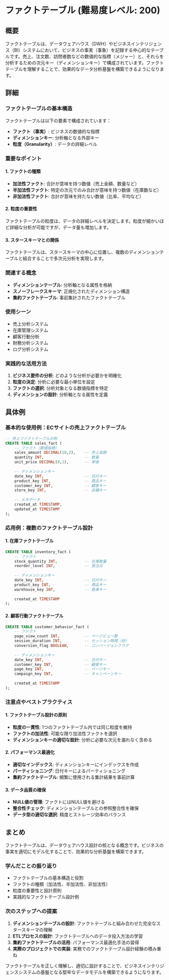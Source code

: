 # ファクトテーブル (難易度レベル: 200)

## 概要
ファクトテーブルは、データウェアハウス（DWH）やビジネスインテリジェンス（BI）システムにおいて、ビジネスの事実（事象）を記録する中心的なテーブルです。売上、注文数、訪問者数などの数値的な指標（メジャー）と、それらを分析するための次元キー（ディメンションキー）で構成されています。ファクトテーブルを理解することで、効果的なデータ分析基盤を構築できるようになります。

## 詳細

### ファクトテーブルの基本構造
ファクトテーブルは以下の要素で構成されています：

- **ファクト（事実）**: ビジネスの数値的な指標
- **ディメンションキー**: 分析軸となる外部キー
- **粒度（Granularity）**: データの詳細レベル

### 重要なポイント

#### 1. ファクトの種類
- **加法性ファクト**: 合計が意味を持つ数値（売上金額、数量など）
- **半加法性ファクト**: 特定の次元でのみ合計が意味を持つ数値（在庫数など）
- **非加法性ファクト**: 合計が意味を持たない数値（比率、平均など）

#### 2. 粒度の重要性
ファクトテーブルの粒度は、データの詳細レベルを決定します。粒度が細かいほど詳細な分析が可能ですが、データ量も増加します。

#### 3. スタースキーマとの関係
ファクトテーブルは、スタースキーマの中心に位置し、複数のディメンションテーブルと結合することで多次元分析を実現します。

### 関連する概念
- **ディメンションテーブル**: 分析軸となる属性を格納
- **スノーフレークスキーマ**: 正規化されたディメンション構造
- **集約ファクトテーブル**: 事前集計されたファクトテーブル

### 使用シーン
- 売上分析システム
- 在庫管理システム
- 顧客行動分析
- 財務分析システム
- ログ分析システム

### 実践的な活用方法
1. **ビジネス要件の分析**: どのような分析が必要かを明確化
2. **粒度の決定**: 分析に必要な最小単位を設定
3. **ファクトの選択**: 分析対象となる数値指標を特定
4. **ディメンションの設計**: 分析軸となる属性を定義

## 具体例

### 基本的な使用例：ECサイトの売上ファクトテーブル

```sql
-- 売上ファクトテーブルの例
CREATE TABLE sales_fact (
    -- ファクト（数値指標）
    sales_amount DECIMAL(10,2),    -- 売上金額
    quantity INT,                  -- 数量
    unit_price DECIMAL(8,2),       -- 単価
    
    -- ディメンションキー
    date_key INT,                  -- 日付キー
    product_key INT,               -- 商品キー
    customer_key INT,              -- 顧客キー
    store_key INT,                 -- 店舗キー
    
    -- メタデータ
    created_at TIMESTAMP,
    updated_at TIMESTAMP
);
```

### 応用例：複数のファクトテーブル設計

#### 1. 在庫ファクトテーブル
```sql
CREATE TABLE inventory_fact (
    -- ファクト
    stock_quantity INT,            -- 在庫数量
    reorder_level INT,             -- 発注点
    
    -- ディメンションキー
    date_key INT,                  -- 日付キー
    product_key INT,               -- 商品キー
    warehouse_key INT,             -- 倉庫キー
    
    created_at TIMESTAMP
);
```

#### 2. 顧客行動ファクトテーブル
```sql
CREATE TABLE customer_behavior_fact (
    -- ファクト
    page_view_count INT,           -- ページビュー数
    session_duration INT,          -- セッション時間（秒）
    conversion_flag BOOLEAN,       -- コンバージョンフラグ
    
    -- ディメンションキー
    date_key INT,                  -- 日付キー
    customer_key INT,              -- 顧客キー
    page_key INT,                  -- ページキー
    campaign_key INT,              -- キャンペーンキー
    
    created_at TIMESTAMP
);
```

### 注意点やベストプラクティス

#### 1. ファクトテーブル設計の原則
- **粒度の一貫性**: 1つのファクトテーブル内では同じ粒度を維持
- **ファクトの加法性**: 可能な限り加法性ファクトを選択
- **ディメンションキーの適切な設計**: 分析に必要な次元を漏れなく含める

#### 2. パフォーマンス最適化
- **適切なインデックス**: ディメンションキーにインデックスを作成
- **パーティショニング**: 日付キーによるパーティショニング
- **集約ファクトテーブル**: 頻繁に使用される集計結果を事前計算

#### 3. データ品質の確保
- **NULL値の管理**: ファクトにはNULL値を避ける
- **整合性チェック**: ディメンションテーブルとの参照整合性を確保
- **データ型の適切な選択**: 精度とストレージ効率のバランス

## まとめ

ファクトテーブルは、データウェアハウス設計の核となる概念です。ビジネスの事実を適切にモデル化することで、効果的な分析基盤を構築できます。

### 学んだことの振り返り
- ファクトテーブルの基本構造と役割
- ファクトの種類（加法性、半加法性、非加法性）
- 粒度の重要性と設計原則
- 実践的なファクトテーブル設計例

### 次のステップへの提案
1. **ディメンションテーブルの設計**: ファクトテーブルと組み合わせた完全なスタースキーマの理解
2. **ETLプロセスの設計**: ファクトテーブルへのデータ投入方法の学習
3. **集約ファクトテーブルの活用**: パフォーマンス最適化手法の習得
4. **実際のプロジェクトでの実装**: 実務でのファクトテーブル設計経験の積み重ね

ファクトテーブルを正しく理解し、適切に設計することで、ビジネスインテリジェンスシステムの基盤となる堅牢なデータモデルを構築できるようになります。 
